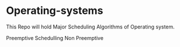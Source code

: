 # Operating-systems

This Repo will hold Major Scheduling Algorithms of Operating system.

Preemptive Schedulling
Non Preemptive
